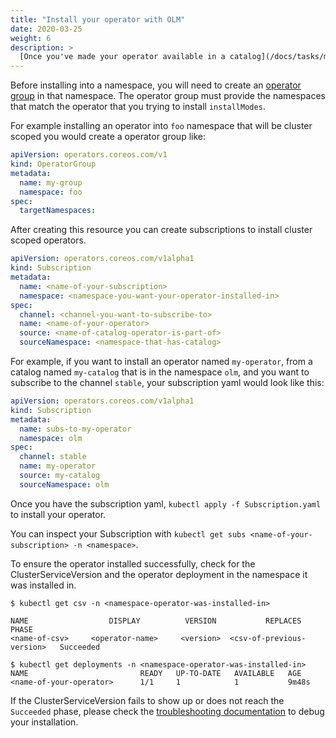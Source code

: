 ```yaml
---
title: "Install your operator with OLM"
date: 2020-03-25
weight: 6
description: >
  [Once you've made your operator available in a catalog](/docs/tasks/make-operator-part-of-catalog/), or you've chosen an operator from the [list of operators available to be installed in the cluster](/docs/tasks/list-operators-available-to-install/), you can install your operator by creating a [`Subscription`](/docs/concepts/customresourcedefinitions/subscription/) to a specific [channel](/docs/concepts/glossary/#channel). 
---
```


Before installing into a namespace, you will need to create an [operator group](/docs/concepts/crds/operatorgroup) in that namespace. The operator group must provide the namespaces that match the operator that you trying to install `installModes`.

For example installing an operator into `foo` namespace that will be cluster scoped you would create a operator group like:


```yaml
apiVersion: operators.coreos.com/v1
kind: OperatorGroup
metadata:
  name: my-group
  namespace: foo
spec:
  targetNamespaces:
```

After creating this resource you can create subscriptions to install cluster scoped operators.

```yaml
apiVersion: operators.coreos.com/v1alpha1
kind: Subscription
metadata:
  name: <name-of-your-subscription>
  namespace: <namespace-you-want-your-operator-installed-in>
spec:
  channel: <channel-you-want-to-subscribe-to>
  name: <name-of-your-operator>
  source: <name-of-catalog-operator-is-part-of>
  sourceNamespace: <namespace-that-has-catalog>
 ``` 
For example, if you want to install an operator named `my-operator`, from a catalog named `my-catalog` that is in the namespace `olm`, and you want to subscribe to the channel `stable`, your subscription yaml would look like this: 

```yaml
apiVersion: operators.coreos.com/v1alpha1
kind: Subscription
metadata:
  name: subs-to-my-operator
  namespace: olm
spec:
  channel: stable
  name: my-operator
  source: my-catalog
  sourceNamespace: olm
 ``` 

Once you have the subscription yaml, `kubectl apply -f Subscription.yaml` to install your operator. 

You can inspect your Subscription with `kubectl get subs <name-of-your-subscription> -n <namespace>`.

To ensure the operator installed successfully, check for the ClusterServiceVersion and the operator deployment in the namespace it was installed in. 

```
$ kubectl get csv -n <namespace-operator-was-installed-in>

NAME                  DISPLAY          VERSION           REPLACES              PHASE
<name-of-csv>     <operator-name>     <version>  <csv-of-previous-version>   Succeeded
```
```
$ kubectl get deployments -n <namespace-operator-was-installed-in>
NAME                         READY   UP-TO-DATE   AVAILABLE   AGE
<name-of-your-operator>      1/1     1            1           9m48s
```

If the ClusterServiceVersion fails to show up or does not reach the `Succeeded` phase, please check the [troubleshooting documentation](/docs/tasks/troubleshooting/clusterserviceversion/) to debug your installation. 
